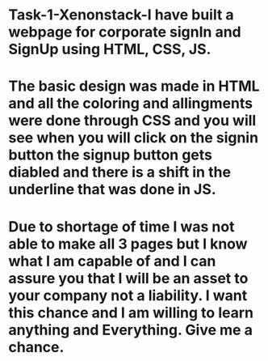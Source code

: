 # Task-1-Xenonstack-I have built a webpage for corporate signIn and SignUp using HTML, CSS, JS. 
# The basic design was made in HTML and all the coloring and allingments were done through CSS and you will see when you will click on the signin button the signup button gets diabled and there is a shift in the underline that was done in JS.
# Due to shortage of time I was not able to make all 3 pages but I know what I am capable of and I can assure you that I will be an asset to your company not a liability. I want this chance and I am willing to learn anything and Everything. Give me a chance.
